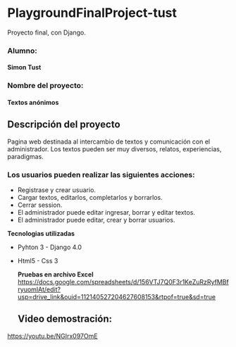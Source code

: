# PlaygroundFinalProject-tust
Proyecto final, con Django. 
### Alumno: 
#### Simon Tust
### Nombre del proyecto:
#### Textos anónimos

## Descripción del proyecto
Pagina web destinada al intercambio de textos y comunicación con el administrador.
Los textos pueden ser muy diversos, relatos, experiencias, paradigmas.

### Los usuarios pueden realizar las siguientes acciones:
- Registrase y crear usuario.
- Cargar textos, editarlos, completarlos y borrarlos.
- Cerrar session.
- El administrador puede editar ingresar, borrar y editar textos.
- El administrador puede editar, crear y borrar usuarios.

**Tecnologias utilizadas**
- Pyhton 3 - Django 4.0
- Html5 - Css 3

  **Pruebas en archivo Excel**
  [
](https://docs.google.com/spreadsheets/d/156VTJ7Q0F3r1KeZuRzRyfMBfryuomIAt/edit?usp=drive_link&ouid=112140527204627608153&rtpof=true&sd=true)https://docs.google.com/spreadsheets/d/156VTJ7Q0F3r1KeZuRzRyfMBfryuomIAt/edit?usp=drive_link&ouid=112140527204627608153&rtpof=true&sd=true
  ## Video demostración:
 [
](https://youtu.be/NGIrx097OmE)https://youtu.be/NGIrx097OmE




